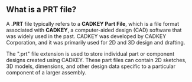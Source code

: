 ## What is a PRT file?

A **.PRT** file typically refers to a **CADKEY Part File**, which is a file format associated with **CADKEY**, a computer-aided design (CAD) software that was widely used in the past. CADKEY was developed by CADKEY Corporation, and it was primarily used for 2D and 3D design and drafting.

The ".prt" file extension is used to store individual part or component designs created using CADKEY. These part files can contain 2D sketches, 3D models, dimensions, and other design data specific to a particular component of a larger assembly.

